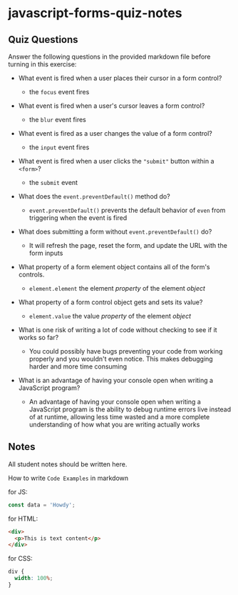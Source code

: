# javascript-forms-quiz-notes

## Quiz Questions

Answer the following questions in the provided markdown file before turning in this exercise:

- What event is fired when a user places their cursor in a form control?

  - the `focus` event fires

- What event is fired when a user's cursor leaves a form control?

  - the `blur` event fires

- What event is fired as a user changes the value of a form control?

  - the `input` event fires

- What event is fired when a user clicks the `"submit"` button within a `<form>`?

  - the `submit` event

- What does the `event.preventDefault()` method do?

  - `event.preventDefault()` prevents the default behavior of `even` from triggering when the event is fired

- What does submitting a form without `event.preventDefault()` do?

  - It will refresh the page, reset the form, and update the URL with the form inputs

- What property of a form element object contains all of the form's controls.

  - `element.element` the element _property_ of the element _object_

- What property of a form control object gets and sets its value?

  - `element.value` the value _property_ of the element _object_

- What is one risk of writing a lot of code without checking to see if it works so far?

  - You could possibly have bugs preventing your code from working properly and you wouldn't even notice. This makes debugging harder and more time consuming

- What is an advantage of having your console open when writing a JavaScript program?

  - An advantage of having your console open when writing a JavaScript program is the ability to debug runtime errors live instead of at runtime, allowing less time wasted and a more complete understanding of how what you are writing actually works

## Notes

All student notes should be written here.

How to write `Code Examples` in markdown

for JS:

```javascript
const data = 'Howdy';
```

for HTML:

```html
<div>
  <p>This is text content</p>
</div>
```

for CSS:

```css
div {
  width: 100%;
}
```
